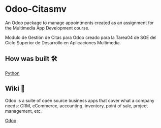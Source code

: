 # Odoo-Citasmv

An Odoo package to manage appointments created as an assignment for the Multimedia App Development course. 

Modulo de Gestión de Citas para Odoo creado para la Tarea04 de SGE del Ciclo Superior de Desarrollo en Aplicaciones Multimedia. 


## How was built 🛠️

[Python](https://www.python.org/)

## Wiki 📖

Odoo is a suite of open source business apps that cover what a company needs: CRM, eCommerce, accounting, inventory, point of sale, project management, etc.

[Odoo](https://www.odoo.com/)

